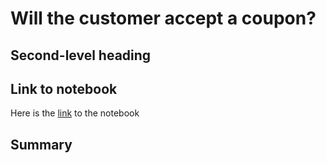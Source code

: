 # Will the customer accept a coupon?

## Second-level heading

## Link to notebook
Here is the [link](prompt.ipynb) to the notebook

## Summary

